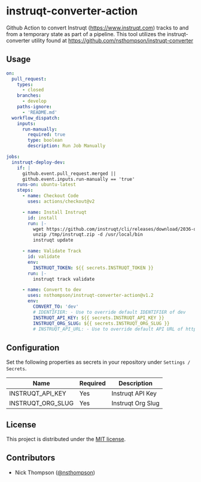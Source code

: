 # instruqt-converter-action

Github Action to convert Instruqt (<https://www.instruqt.com>) tracks to and from a temporary state as part of a pipeline.  This tool utilizes the instruqt-converter utility found at <https://github.com/nsthompson/instruqt-converter>

## Usage

```yaml
on:
  pull_request:
    types:
      - closed
    branches:
      - develop
    paths-ignore:
      - 'README.md'
  workflow_dispatch:
    inputs:
      run-manually:
        required: true
        type: boolean
        description: Run Job Manually

jobs:
  instruqt-deploy-dev:
    if: |
      github.event.pull_request.merged || 
      github.event.inputs.run-manually == 'true'
    runs-on: ubuntu-latest
    steps:
      - name: Checkout Code
        uses: actions/checkout@v2

      - name: Install Instruqt
        id: install
        run: |-
          wget https://github.com/instruqt/cli/releases/download/2036-df08c03/instruqt-linux-2036-df08c03.zip -O /tmp/instruqt.zip
          unzip /tmp/instruqt.zip -d /usr/local/bin
          instruqt update

      - name: Validate Track
        id: validate
        env:
          INSTRUQT_TOKEN: ${{ secrets.INSTRUQT_TOKEN }}
        run: |-
          instruqt track validate

      - name: Convert to dev
        uses: nsthompson/instruqt-converter-action@v1.2
        env:
          CONVERT_TO: 'dev'
          # IDENTIFIER: - Use to override default IDENTIFIER of dev
          INSTRUQT_API_KEY: ${{ secrets.INSTRUQT_API_KEY }}
          INSTRUQT_ORG_SLUG: ${{ secrets.INSTRUQT_ORG_SLUG }}
          # INSTRUQT_API_URL: - Use to override default API URL of https://play.instruqt.com/graphql
```

## Configuration

Set the following properties as secrets in your repository under `Settings / Secrets`.

Name | Required | Description
----- | --------- | -----------
INSTRUQT_API_KEY | Yes | Instruqt API Key
INSTRUQT_ORG_SLUG | Yes | Instruqt Org Slug

## License

This project is distributed under the [MIT license](LICENSE.md).

## Contributors

* Nick Thompson ([@nsthompson](https://github.com/nsthompson))
